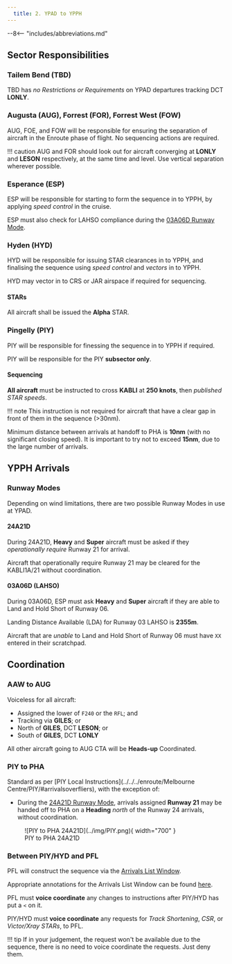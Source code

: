 ```yaml
---
  title: 2. YPAD to YPPH
---
```


--8<-- "includes/abbreviations.md"

## Sector Responsibilities
### Tailem Bend (TBD)
TBD has *no Restrictions or Requirements* on YPAD departures tracking DCT **LONLY**.

### Augusta (AUG), Forrest (FOR), Forrest West (FOW)
AUG, FOE, and FOW will be responsible for ensuring the separation of aircraft in the Enroute phase of flight. No sequencing actions are required.

!!! caution
    AUG and FOR should look out for aircraft converging at **LONLY** and **LESON** respectively, at the same time and level. Use vertical separation wherever possible.

### Esperance (ESP)
ESP will be responsible for starting to form the sequence in to YPPH, by applying *speed control* in the cruise.

ESP must also check for LAHSO compliance during the [03A06D Runway Mode](#03a06d-lahso).

### Hyden (HYD)
HYD will be responsible for issuing STAR clearances in to YPPH, and finalising the sequence using *speed control* and *vectors* in to YPPH.

HYD may vector in to CRS or JAR airspace if required for sequencing.

#### STARs
All aircraft shall be issued the **Alpha** STAR.  

### Pingelly (PIY)
PIY will be responsible for finessing the sequence in to YPPH if required.

PIY will be responsible for the PIY **subsector only**.

#### Sequencing
**All aircraft** must be instructed to cross **KABLI** at **250 knots**, then *published STAR speeds*.

!!! note
    This instruction is not required for aircraft that have a clear gap in front of them in the sequence (>30nm).

Minimum distance between arrivals at handoff to PHA is **10nm** (with no significant closing speed). It is important to try not to exceed **15nm**, due to the large number of arrivals.

## YPPH Arrivals
### Runway Modes
Depending on wind limitations, there are two possible Runway Modes in use at YPAD.

#### 24A21D
During 24A21D, **Heavy** and **Super** aircraft must be asked if they *operationally require* Runway 21 for arrival.

Aircraft that operationally require Runway 21 may be cleared for the KABLI1A/21 without coordination.

#### 03A06D (LAHSO)
During 03A06D, ESP must ask **Heavy** and **Super** aircraft if they are able to Land and Hold Short of Runway 06.

Landing Distance Available (LDA) for Runway 03 LAHSO is **2355m**.

Aircraft that are *unable* to Land and Hold Short of Runway 06 must have `XX` entered in their scratchpad.

## Coordination
### AAW to AUG
Voiceless for all aircraft:

- Assigned the lower of `F240` or the `RFL`; and  
- Tracking via **GILES**; or  
- North of **GILES**, DCT **LESON**; or  
- South of **GILES**, DCT **LONLY**

All other aircraft going to AUG CTA will be **Heads-up** Coordinated.

### PIY to PHA
Standard as per [PIY Local Instructions](../../../enroute/Melbourne Centre/PIY/#arrivalsoverfliers), with the exception of:

- During the [24A21D Runway Mode](#24a21d), arrivals assigned **Runway 21** may be handed off to PHA on a **Heading** *north* of the Runway 24 arrivals, without coordination.

<figure markdown>
![PIY to PHA 24A21D](../img/PIY.png){ width="700" }
  <figcaption>PIY to PHA 24A21D</figcaption>
</figure>

### Between PIY/HYD and PFL
PFL will construct the sequence via the [Arrivals List Window](../../../controller-skills/sequencing/#arrivals-list).

Appropriate annotations for the Arrivals List Window can be found [here](../../../client/annotations/#sequencingflow).

PFL must **voice coordinate** any changes to instructions after PIY/HYD has put a `<` on it.

PIY/HYD must **voice coordinate** any requests for *Track Shortening*, *CSR*, or *Victor/Xray STARs*, to PFL.

!!! tip
    If in your judgement, the request won't be available due to the sequence, there is no need to voice coordinate the requests. Just deny them.